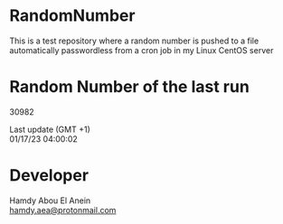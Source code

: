 # RandomNumber    
This is a test repository where a random number is pushed to a file automatically passwordless from a cron job in my Linux CentOS server    
# Random Number of the last run   
30982
      
Last update (GMT +1)    
01/17/23 04:00:02
# Developer    
Hamdy Abou El Anein   
hamdy.aea@protonmail.com
